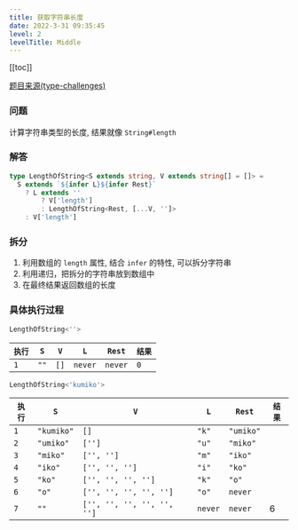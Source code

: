 ```yaml
---
title: 获取字符串长度
date: 2022-3-31 09:35:45
level: 2
levelTitle: Middle
---
```


[[toc]]

[题目来源(type-challenges)](https://github.com/type-challenges/type-challenges/blob/master/questions/298-medium-length-of-string/README.md)

### 问题
计算字符串类型的长度, 结果就像 `String#length`


### 解答
```typescript
type LengthOfString<S extends string, V extends string[] = []> = 
  S extends `${infer L}${infer Rest}`
    ? L extends ''
        ? V['length']
        : LengthOfString<Rest, [...V, '']>
    : V['length']
```

### 拆分
1. 利用数组的 `length` 属性, 结合 `infer` 的特性, 可以拆分字符串
2. 利用递归，把拆分的字符串放到数组中
3. 在最终结果返回数组的长度

### 具体执行过程
```typescript
LengthOfString<''>
```
|`执行`|`S`|`V`|`L`|`Rest`|`结果`|
| ---- | ---- | ---- | ---- | ---- | ---- |
|`1`|`""`|`[]`|`never`|`never`|`0`|

```typescript
LengthOfString<'kumiko'>
```
|`执行`|`S`|`V`|`L`|`Rest`|`结果`|
| ---- | ---- | ---- | ---- | ---- | ---- |
|`1`|`"kumiko"`|`[]`|`"k"`|`"umiko"`||
|`2`|`"umiko"`|`['']`|`"u"`|`"miko"`||
|`3`|`"miko"`|`['', '']`|`"m"`|`"iko"`||
|`4`|`"iko"`|`['', '', '']`|`"i"`|`"ko"`||
|`5`|`"ko"`|`['', '', '', '']`|`"k"`|`"o"`||
|`6`|`"o"`|`['', '', '', '', '']`|`"o"`|`never`||
|`7`|`""`|`['', '', '', '', '', '']`|`never`|`never`|6|

